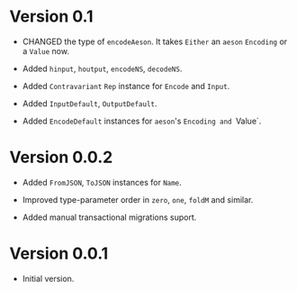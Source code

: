 # Version 0.1

* CHANGED the type of `encodeAeson`. It takes `Either`
  an `aeson` `Encoding` or a `Value` now.

* Added `hinput`, `houtput`, `encodeNS`, `decodeNS`.

* Added `Contravariant` `Rep` instance for `Encode` and `Input`.

* Added `InputDefault`, `OutputDefault`.

* Added `EncodeDefault` instances for `aeson`'s `Encoding and `Value`.

# Version 0.0.2

* Added `FromJSON`, `ToJSON` instances for `Name`.

* Improved type-parameter order in `zero`, `one`, `foldM` and similar.

* Added manual transactional migrations suport.


# Version 0.0.1

* Initial version.
